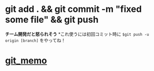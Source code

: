 # git add . && git commit -m "fixed some file" && git push
**チーム開発だと怒られそう**
\*これ使うには初回コミット時に
```$git push -u origin [branch]```
をやってね！
# [git_memo](./git_memo.md) 
